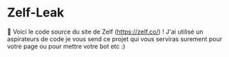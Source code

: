 # Zelf-Leak
👀 Voici le code source du site de Zelf (https://zelf.co/) ! J'ai utilisé un aspirateurs de code je vous send ce projet qui vous serviras surement pour votre page ou pour mettre votre bot etc :)
